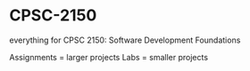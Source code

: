 # CPSC-2150
everything for CPSC 2150: Software Development Foundations

Assignments = larger projects
Labs = smaller projects
